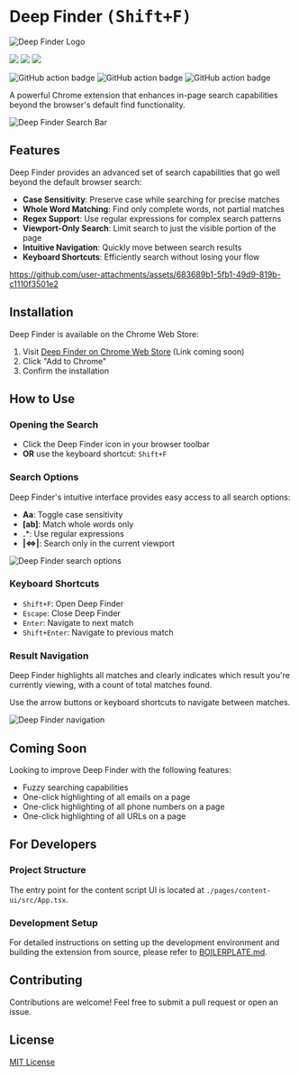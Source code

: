 # Deep Finder <kbd>(Shift+F)</kbd>

![Deep Finder Logo](https://res.cloudinary.com/coderabbi/image/upload/v1743904629/deep-finder/deep-finder-logo-large_shsj48.png)

![](https://img.shields.io/badge/React-61DAFB?style=flat-square&logo=react&logoColor=black)
![](https://img.shields.io/badge/Typescript-3178C6?style=flat-square&logo=typescript&logoColor=white)
![](https://badges.aleen42.com/src/vitejs.svg)

![GitHub action badge](https://github.com/emekaorji/deep-finder/actions/workflows/build-zip.yml/badge.svg)
![GitHub action badge](https://github.com/emekaorji/deep-finder/actions/workflows/lint.yml/badge.svg)
![GitHub action badge](https://github.com/emekaorji/deep-finder/actions/workflows/codeql.yml/badge.svg)

A powerful Chrome extension that enhances in-page search capabilities beyond the browser's default find functionality.

![Deep Finder Search Bar](https://res.cloudinary.com/coderabbi/image/upload/v1744388118/deep-finder/deep-finder-strip-2_hbng6h.png)

## Features

Deep Finder provides an advanced set of search capabilities that go well beyond the default browser search:

- **Case Sensitivity**: Preserve case while searching for precise matches
- **Whole Word Matching**: Find only complete words, not partial matches
- **Regex Support**: Use regular expressions for complex search patterns
- **Viewport-Only Search**: Limit search to just the visible portion of the page
- **Intuitive Navigation**: Quickly move between search results
- **Keyboard Shortcuts**: Efficiently search without losing your flow


https://github.com/user-attachments/assets/683689b1-5fb1-49d9-819b-c1110f3501e2



## Installation

Deep Finder is available on the Chrome Web Store:

1. Visit [Deep Finder on Chrome Web Store](#) (Link coming soon)
2. Click "Add to Chrome"
3. Confirm the installation

## How to Use

### Opening the Search

- Click the Deep Finder icon in your browser toolbar
- **OR** use the keyboard shortcut: `Shift+F`

### Search Options

Deep Finder's intuitive interface provides easy access to all search options:

- **Aa**: Toggle case sensitivity
- **[ab]**: Match whole words only
- **.***: Use regular expressions
- **|⇔|**: Search only in the current viewport

![Deep Finder search options](https://res.cloudinary.com/coderabbi/image/upload/v1744067548/deep-finder/deep-finder-search-options_j8ddww.png)

### Keyboard Shortcuts

- `Shift+F`: Open Deep Finder
- `Escape`: Close Deep Finder
- `Enter`: Navigate to next match
- `Shift+Enter`: Navigate to previous match

### Result Navigation

Deep Finder highlights all matches and clearly indicates which result you're currently viewing, with a count of total matches found.

Use the arrow buttons or keyboard shortcuts to navigate between matches.

![Deep Finder navigation](https://res.cloudinary.com/coderabbi/image/upload/v1744067654/deep-finder/deep-finder-navigation_fwrkk7.png)

## Coming Soon

Looking to improve Deep Finder with the following features:

- Fuzzy searching capabilities
- One-click highlighting of all emails on a page
- One-click highlighting of all phone numbers on a page
- One-click highlighting of all URLs on a page

## For Developers

### Project Structure

The entry point for the content script UI is located at `./pages/content-ui/src/App.tsx`.

### Development Setup

For detailed instructions on setting up the development environment and building the extension from source, please refer to [BOILERPLATE.md](./BOILERPLATE.md).

## Contributing

Contributions are welcome! Feel free to submit a pull request or open an issue.

## License

[MIT License](./LICENSE)
